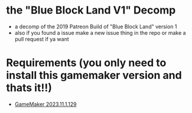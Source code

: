 # the "Blue Block Land V1" Decomp
- a decomp of the 2019 Patreon Build of "Blue Block Land" version 1
- also if you found a issue make a new issue thing in the repo or make a pull request if ya want 
# Requirements (you only need to install this gamemaker version and thats it!!)
- [GameMaker 2023.11.1.129](https://gms.yoyogames.com/GameMaker-Installer-2023.11.1.129.exe)<br/>
